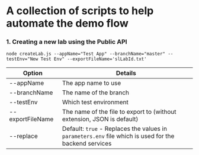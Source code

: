 # A collection of scripts to help automate the demo flow


### 1. Creating a new lab using the Public API
```shell
node createLab.js --appName="Test App" --branchName="master" --testEnv="New Test Env" --exportFileName='slLabId.txt'
```
| Option           | Details                                                                                               |
|------------------|-------------------------------------------------------------------------------------------------------|
| --appName        | The app name to use                                                                                   |
| --branchName     | The name of the branch                                                                                |
| --testEnv        | Which test environment                                                                                |
| --exportFileName | The name of the file to export to (without extension, JSON is default)                                |
| --replace        | Default: `true` - Replaces the values in `parameters.env` file which is used for the backend services |